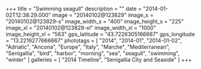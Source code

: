 +++
title = "Swimming seagull"
description = ""
date = "2014-01-02T12:38:29.000"
image = "20140102@123829"
image_s = "20140102@123829-s"
image_width_s = "400"
image_height_s = "225"
image_xl = "20140102@123829-xl"
image_width_xl = "1000"
image_height_xl = "563"
gps_latitude = "43.7226305166667"
gps_longitude = "13.2219277666667"
phototags = [ "2014", "2014-01", "2014-01-02", "Adriatic", "Ancona", "Europe", "Italy", "Marche", "Mediterranean", "Senigallia", "bird", "harbor", "morning", "sea", "seagull", "swimming", "winter" ]
galleries = [ "2014 Timeline", "Senigallia City and Seaside" ]
+++

